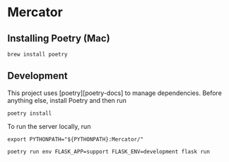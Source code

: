 # Mercator


## Installing Poetry (Mac)

    brew install poetry

## Development
This project uses [poetry][poetry-docs] to manage dependencies. Before anything else, install Poetry and then run

    poetry install

To run the server locally, run

    export PYTHONPATH="${PYTHONPATH}:Mercator/"

    poetry run env FLASK_APP=support FLASK_ENV=development flask run
